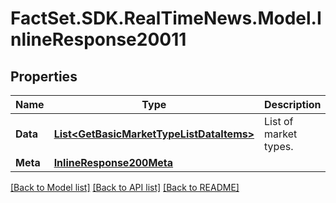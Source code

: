 # FactSet.SDK.RealTimeNews.Model.InlineResponse20011

## Properties

Name | Type | Description | Notes
------------ | ------------- | ------------- | -------------
**Data** | [**List&lt;GetBasicMarketTypeListDataItems&gt;**](GetBasicMarketTypeListDataItems.md) | List of market types. | [optional] 
**Meta** | [**InlineResponse200Meta**](InlineResponse200Meta.md) |  | [optional] 

[[Back to Model list]](../README.md#documentation-for-models) [[Back to API list]](../README.md#documentation-for-api-endpoints) [[Back to README]](../README.md)

